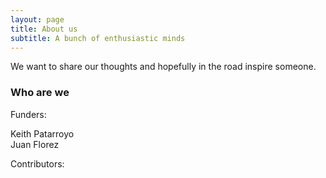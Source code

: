 ```yaml
---
layout: page
title: About us 
subtitle: A bunch of enthusiastic minds
---
```


We want to share our thoughts and hopefully in the road inspire someone.

### Who are we

Funders:

Keith Patarroyo<br/>
Juan Florez

Contributors:

